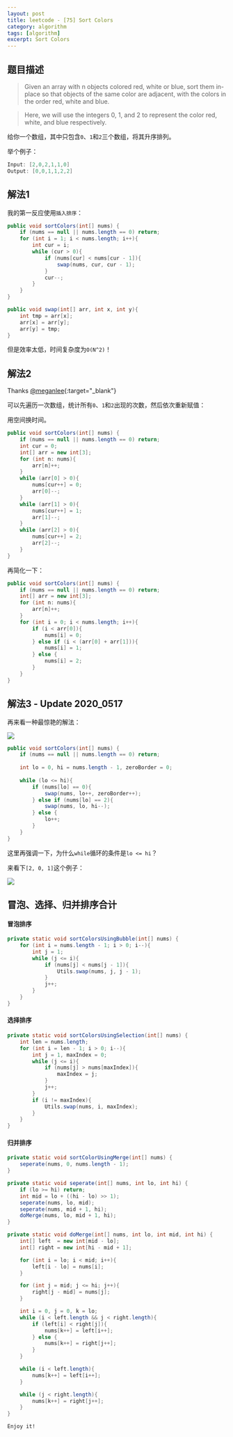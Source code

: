 ```yaml
---
layout: post
title: leetcode - [75] Sort Colors
category: algorithm
tags: [algorithm]
excerpt: Sort Colors
---
```


## 题目描述  

> Given an array with n objects colored red, white or blue, sort them in-place so that objects of the same color are adjacent, with the colors in the order red, white and blue.  

> Here, we will use the integers 0, 1, and 2 to represent the color red, white, and blue respectively.  

给你一个数组，其中只包含`0`、`1`和`2`三个数组，将其升序排列。  


举个例子：  

``` java
Input: [2,0,2,1,1,0]
Output: [0,0,1,1,2,2]
```

## 解法1  

我的第一反应使用`插入排序`：  

``` java
public void sortColors(int[] nums) {
    if (nums == null || nums.length == 0) return;
    for (int i = 1; i < nums.length; i++){
        int cur = i;
        while (cur > 0){
            if (nums[cur] < nums[cur - 1]){
                swap(nums, cur, cur - 1);
            }
            cur--;
        }
    }
}

public void swap(int[] arr, int x, int y){
    int tmp = arr[x];
    arr[x] = arr[y];
    arr[y] = tmp;
}
```

但是效率太低，时间复杂度为`O(N^2)`！  


## 解法2


Thanks [@meganlee](https://leetcode.com/problems/sort-colors/discuss/148221/Java-2-pass-counting-sort-and-1-pass-quick-partition-(with-video-tutorial-links)){:target="_blank"}  

可以先遍历一次数组，统计所有`0`、`1`和`2`出现的次数，然后依次重新赋值：  

用空间换时间。  

``` java
public void sortColors(int[] nums) {
    if (nums == null || nums.length == 0) return;
    int cur = 0;
    int[] arr = new int[3];
    for (int n: nums){
        arr[n]++;
    }
    while (arr[0] > 0){
        nums[cur++] = 0;
        arr[0]--;
    }
    while (arr[1] > 0){
        nums[cur++] = 1;
        arr[1]--;
    }
    while (arr[2] > 0){
        nums[cur++] = 2;
        arr[2]--;
    }
}
```

再简化一下：  


``` java
public void sortColors(int[] nums) {
    if (nums == null || nums.length == 0) return;
    int[] arr = new int[3];
    for (int n: nums){
        arr[n]++;
    }
    for (int i = 0; i < nums.length; i++){
        if (i < arr[0]){
            nums[i] = 0;
        } else if (i < (arr[0] + arr[1])){
            nums[i] = 1;
        } else {
            nums[i] = 2;
        }
    }
}
```

## 解法3 - Update 2020_0517  

再来看一种最惊艳的解法：  

![](https://yyc-images.oss-cn-beijing.aliyuncs.com/leetcode_75_2020_0517.png)  

``` java
public void sortColors(int[] nums) {
    if (nums == null || nums.length == 0) return;
    
    int lo = 0, hi = nums.length - 1, zeroBorder = 0;
    
    while (lo <= hi){
        if (nums[lo] == 0){
            swap(nums, lo++, zeroBorder++);
        } else if (nums[lo] == 2){
            swap(nums, lo, hi--);
        } else {
            lo++;
        }
    }
}
```

这里再强调一下，为什么`while`循环的条件是`lo <= hi`？  

来看下`[2, 0, 1]`这个例子：  

![](https://yyc-images.oss-cn-beijing.aliyuncs.com/leetcode_75_2.png)  



## 冒泡、选择、归并排序合计  


#### 冒泡排序  

``` java
private static void sortColorsUsingBubble(int[] nums) {
    for (int i = nums.length - 1; i > 0; i--){
        int j = 1;
        while (j <= i){
            if (nums[j] < nums[j - 1]){
                Utils.swap(nums, j, j - 1);
            }
            j++;
        }
    }
}
```

#### 选择排序  

``` java
private static void sortColorsUsingSelection(int[] nums) {
    int len = nums.length;
    for (int i = len - 1; i > 0; i--){
        int j = 1, maxIndex = 0;
        while (j <= i){
            if (nums[j] > nums[maxIndex]){
                maxIndex = j;
            }
            j++;
        }
        if (i != maxIndex){
            Utils.swap(nums, i, maxIndex);
        }
    }
}
```

#### 归并排序  
``` java
private static void sortColorUsingMerge(int[] nums) {
    seperate(nums, 0, nums.length - 1);
}

private static void seperate(int[] nums, int lo, int hi) {
    if (lo >= hi) return;
    int mid = lo + ((hi - lo) >> 1);
    seperate(nums, lo, mid);
    seperate(nums, mid + 1, hi);
    doMerge(nums, lo, mid + 1, hi);
}

private static void doMerge(int[] nums, int lo, int mid, int hi) {
    int[] left  = new int[mid - lo];
    int[] right = new int[hi - mid + 1];

    for (int i = lo; i < mid; i++){
        left[i - lo] = nums[i];
    }

    for (int j = mid; j <= hi; j++){
        right[j - mid] = nums[j];
    }

    int i = 0, j = 0, k = lo;
    while (i < left.length && j < right.length){
        if (left[i] < right[j]){
            nums[k++] = left[i++];
        } else {
            nums[k++] = right[j++];
        }
    }

    while (i < left.length){
        nums[k++] = left[i++];
    }

    while (j < right.length){
        nums[k++] = right[j++];
    }
}
```


`Enjoy it!`
